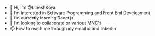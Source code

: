 - 👋 Hi, I’m @DineshKoya
- 👀 I’m interested in Software Programming and Front End Development
- 🌱 I’m currently learning React.js 
- 💞️ I’m looking to collaborate on various MNC's
- 📫 How to reach me through my email id and linkedin

<!---
DineshKoya/DineshKoya is a ✨ special ✨ repository because its `README.md` (this file) appears on your GitHub profile.
You can click the Preview link to take a look at your changes.
--->
